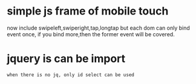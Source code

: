 # simple js frame of mobile touch
 now include swipeleft,swiperight,tap,longtap
 but each dom can only bind event once,
 if you bind more,then the former event will be covered.
# jquery is can be import 
	when there is no jq, only id select can be used
 
